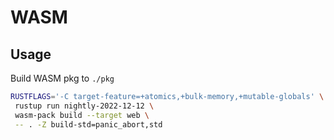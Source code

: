 # WASM

## Usage

Build WASM pkg to `./pkg`

```zsh
RUSTFLAGS='-C target-feature=+atomics,+bulk-memory,+mutable-globals' \
 rustup run nightly-2022-12-12 \
 wasm-pack build --target web \
 -- . -Z build-std=panic_abort,std
```
